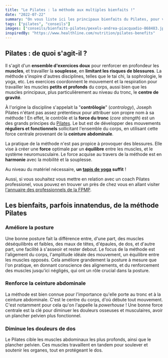 ```yaml
---
title: "Le Pilates : la méthode aux multiples bienfaits !"
date: "2022-07-22"
summary: "On vous liste ici les principaux bienfaits du Pilates, pour vous motiver à pratiquer cette magnifique méthode !"
tags: ["pilates", "conseils"]
images: ["conseils/bienfaits-pilates/pexels-andrea-piacquadio-868483.jpg"]
inspiredBy: "https://www.healthline.com/nutrition/pilates-benefits"
---
```

## Pilates : de quoi s'agit-il ?

Il s'agit d'un **ensemble d'exercices doux** pour renforcer en profondeur les **muscles**, et travailler la **souplesse**, en **limitant les risques de blessures**.
La méthode s'inspire d'autres disciplines, telles que le tai chi, la sophrologie, le yoga, etc.
Les exercices coordonnent le mouvement et la respiration pour travailler les muscles **petits et profonds** du corps, aussi bien que les muscles principaux, plus particulièrement au niveau du tronc, le **centre de gravité**.

À l'origine la discipline s'appelait la "**contrôlogie**" (*contrology*), Joseph Pilates n'étant pas assez prétentieux pour attribuer son propre nom à sa méthode !
En effet, le contrôle et la **force du tronc** (*core strength*) est un des grands principes du [Pilates](/tags/pilates/).
Le but est de développer des mouvements **réguliers et fonctionnels** sollicitant l'ensemble du corps, en utilisant cette force centrale provenant de la **ceinture abdominale**.

La pratique de la méthode n'est pas propice à provoquer des blessures. Elle vise à créer une **force** optimale par un **équilibre** entre les muscles, et le système neuromusculaire.
Le force acquise au travers de la méthode est en **harmonie** avec la mobilité et la souplesse.

Au niveau du matériel nécessaire, **un [tapis de yoga](/post/tapis-yoga/) suffit** !

Aussi, si vous souhaitez vous mettre en relation avec un coach Pilates professionel, vous pouvez en trouver un près de chez vous en allant visiter [l'annuaire des professionnels de la FPMP](https://www.fpmp.fr/dsdsheet/).

## Les bienfaits, parfois innatendus, de la méthode Pilates

### Améliore la posture

Une bonne posture fait la différence entre, d'une part, des muscles déséquilibrés et faibles, des maux de têtes, d'épaules, de dos, et d'autre part, une facilité à s'asseoir et rester debout.
Le focus de la méthode est l'aligement du corps, l'amplitude idéale des mouvement, un équilibre entre les muscles opposés.
Cela améliore grandement la posture à mesure que l'on pratique, en donnant conscience des alignements, et du renforcement des muscles jusqu'ici négligés, qui ont un rôle crucial dans la posture.

### Renforce la ceinture abdominale

La méthode est bien connue pour l'importance qu'elle porte au tronc et à la ceinture abdominale.
C'est le centre du corps, d'où débute tout mouvement. C'est notamment pour cela qu'on l'appelle la *powerhouse* !
Une bonne force centrale est la clé pour diminuer les douleurs osseuses et musculaires, avoir un plancher pelvien plus fonctionnel.

### Diminue les douleurs de dos

Le Pilates cible les muscles abdominaux les plus profonds, ainsi que le plancher pelvien.
Ces muscles travaillent en tandem pour soulever et soutenir les organes, tout en protégeant le dos.
